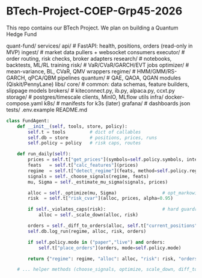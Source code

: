 # BTech-Project-COEP-Grp45-2026
This repo contains our BTech Project. We plan on building a Quantum Hedge Fund


quant-fund/
  services/
    api/                # FastAPI: health, positions, orders (read-only in MVP)
    ingest/             # market data pullers + websocket consumers
    executor/           # order routing, risk checks, broker adapters
    research/           # notebooks, backtests, ML/RL training
    risk/               # VaR/CVaR/GARCH/EVT jobs
    optimizer/          # mean-variance, BL, CVaR, QMV wrappers
    regime/             # HMM/GMM/RS-GARCH, qPCA/QBM pipelines
    quantum/            # QAE, QAOA, QGAN modules (Qiskit/PennyLane)
  libs/
    core/               # common: data schemas, feature builders, slippage models
    brokers/            # kiteconnect.py, ib.py, alpaca.py, ccxt.py
    storage/            # postgres/timescale clients, MinIO, MLflow utils
  infra/
    docker-compose.yaml
    k8s/                # manifests for k3s (later)
    grafana/            # dashboards json
  tests/
  .env.example
  README.md



```python
class FundAgent:
    def __init__(self, tools, store, policy):
        self.t = tools         # dict of callables
        self.db = store        # positions, prices, runs
        self.policy = policy   # risk caps, routes

    def run_daily(self):
        prices = self.t["get_prices"](symbols=self.policy.symbols, interval="1d", lookback=365*3)
        feats   = self.t["calc_features"](prices)
        regime  = self.t["detect_regime"](feats, method=self.policy.regime_method)
        signals = self._choose_signals(regime, feats)
        mu, Sigma = self._estimate_mu_sigma(signals, prices)

        alloc = self._optimize(mu, Sigma)                 # opt_markowitz / opt_cvar / opt_qmv
        risk  = self.t["risk_cvar"](alloc, prices, alpha=0.95)

        if self._violates_caps(risk):                     # hard guardrails
            alloc = self._scale_down(alloc, risk)

        orders = self._diff_to_orders(alloc, self.t["current_positions"]())
        self.db.log_run(regime, alloc, risk, orders)

        if self.policy.mode in ("paper","live") and orders:
            self.t["place_orders"](orders, mode=self.policy.mode)

        return {"regime": regime, "alloc": alloc, "risk": risk, "orders": orders}

    # ... helper methods (choose_signals, optimize, scale_down, diff_to_orders)

```